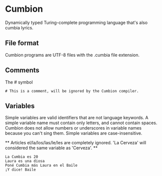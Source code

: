 # Cumbion

Dynamically typed Turing-complete programming language that's also cumbia lyrics.

## File format

Cumbion programs are UTF-8 files with the .cumbia file extension.

## Comments

The # symbol
```
# This is a comment, will be ignored by the Cumbion compiler.
```

## Variables
Simple variables are valid identifiers that are not language keywords. A simple variable name must contain only letters, and cannot contain spaces. Cumbion does not allow numbers or underscores in variable names because you can't sing them. Simple variables are case-insensitive.

** Articles el/la/los/las/le/les are completely ignored. 'La Cerveza' will considered the same variable as 'Cerveza'. **

```
La Cumbia es 20
Laura es una diosa
Poné Cumbia más Laura en el Baile
¡Y dice! Baile
```
